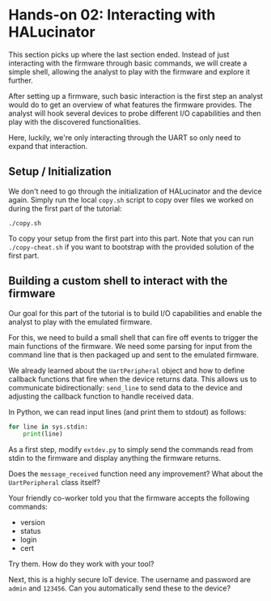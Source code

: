 # Hands-on 02: Interacting with HALucinator

This section picks up where the last section ended. Instead of just interacting
with the firmware through basic commands, we will create a simple shell,
allowing the analyst to play with the firmware and explore it further.

After setting up a firmware, such basic interaction is the first step an analyst
would do to get an overview of what features the firmware provides. The analyst
will hook several devices to probe different I/O capabilities and then play with
the discovered functionalities.

Here, luckily, we're only interacting through the UART so only need to expand
that interaction.

## Setup / Initialization

We don't need to go through the initialization of HALucinator and the device
again. Simply run the local `copy.sh` script to copy over files we worked on
during the first part of the tutorial:

```
./copy.sh
```

To copy your setup from the first part into this part. Note that you can run
`./copy-cheat.sh` if you want to bootstrap with the provided solution of the
first part.


## Building a custom shell to interact with the firmware

Our goal for this part of the tutorial is to build I/O capabilities and enable
the analyst to play with the emulated firmware.

For this, we need to build a small shell that can fire off events to trigger the
main functions of the firmware. We need some parsing for input from the command
line that is then packaged up and sent to the emulated firmware.

We already learned about the `UartPeripheral` object and how to define callback
functions that fire when the device returns data. This allows us to communicate
bidirectionally: `send_line` to send data to the device and adjusting the
callback function to handle received data.

In Python, we can read input lines (and print them to stdout) as follows:

```py
for line in sys.stdin:
    print(line)
```

As a first step, modify `extdev.py` to simply send the commands read from stdin
to the firmware and display anything the firmware returns.

Does the `message_received` function need any improvement? What 
about the `UartPeripheral` class itself?

Your friendly co-worker told you that the firmware accepts the following
commands:
 
 * version
 * status
 * login
 * cert

Try them. How do they work with your tool?

Next, this is a highly secure IoT device. The username and password 
are `admin` and `123456`. Can you automatically send these to 
the device?
